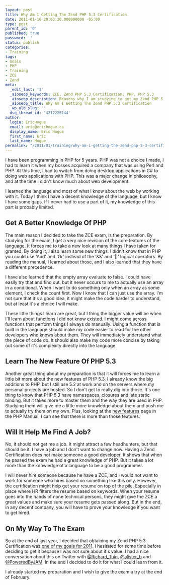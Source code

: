 ```yaml
---
layout: post
title: Why Am I Getting The Zend PHP 5.3 Certification
date: 2011-01-16 20:03:20.000000000 -05:00
type: post
parent_id: '0'
published: true
password: ''
status: publish
categories:
- Training
tags:
- Goals
- PHP
- Training
- ZCE
- Zend
meta:
  _edit_last: '1'
  _aioseop_keywords: ZCE, Zend PHP 5.3 Certification, PHP, PHP 5.3
  _aioseop_description: Reasons why I am studying to get my Zend PHP 5.3 Certification
  _aioseop_title: Why Am I Getting The Zend PHP 5.3 Certification
  _wp_old_slug: ''
  dsq_thread_id: '4212226144'
author:
  login: EricHogue
  email: eric@erichogue.ca
  display_name: Eric Hogue
  first_name: Eric
  last_name: Hogue
permalink: "/2011/01/training/why-am-i-getting-the-zend-php-5-3-certification/"
---
```

I have been programming in PHP for 5 years. PHP was not a choice I made, I had to learn it when my bosses acquired a company that was using Perl and PHP. At this time, I had to switch from doing desktop applications in C# to doing web applications with PHP. This was a major change in philosophy, and at the time I didn't know much about web development.

I learned the language and most of what I know about the web by working with it. Today I think I have a decent knowledge of the language, but I know I have some gaps. If I never had to use a part of it, my knowledge of this part is probably limited.

## Get A Better Knowledge Of PHP

The main reason I decided to take the ZCE exam, is the preparation. By studying for the exam, I get a very nice revision of the core features of the language. It forces me to take a new look at many things I have taken for granted. By doing it, I also learn some new things. I didn't know that in PHP you could use 'And' and 'Or' instead of the '&&' and '||' logical operators. By reading the manual, I learned about those, and I also learned that they have a different precedence.

I have also learned that the empty array evaluate to false. I could have easily try that and find out, but it never occurs to me to actually use an array in a conditional. When I want to do something only when an array as some element, I check the count first. Now I know that I can just use the array. I'm not sure that it's a good idea, it might make the code harder to understand, but at least it's a choice I will make.

These little things I learn are great, but I thing the bigger value will be when I'll learn about functions I did not know existed. I might come across functions that perform things I always do manually. Using a function that is built in the language should make my code easier to read for the other developers who knows about them. They will immediately understand what the piece of code do. It should also make my code more concise by taking out some of it's complexity directly into the language.

## Learn The New Feature Of PHP 5.3

Another great thing about my preparation is that it will forces me to learn a little bit more about the new features of PHP 5.3. I already know the big additions to PHP, but I still use 5.2 at work and on the servers where my personal projects are hosted. So I don't get to really dig into those. It's one thing to know that PHP 5.3 have namespaces, closures and late static binding. But it takes more to master them and the way they are used in PHP. Studying them will give me a little more knowledge about them and push me to actually try them on my own. Plus, looking at the [new features](http://php.net/manual/en/migration53.new-features.php "New Features") page in the PHP Manual, I can see that there is more than those features.

## Will It Help Me Find A Job?

No, it should not get me a job. It might attract a few headhunters, but that should be it. I have a job and I don't want to change now. Having a Zend Certification does not make someone a good developer. It shows that when he passed the exam he had a great knowledge of PHP. But it takes a lot more than the knowledge of a language to be a good programmer.

I will never hire someone because he have a ZCE, and I would not want to work for someone who hires based on something like this only. However, the certification might help get your resume on top of the pile. Especially in place where HR filters the resume based on keywords. When your resume goes into the hands of none technical persons, they might give the ZCE a great values and make sure your resume gets passed along. But in the end, in any decent company, you will have to prove your knowledge if you want to get hired.

## On My Way To The Exam

So at the end of last year, I decided that obtaining my Zend PHP 5.3 Certification was [one of my goals for 2011](http://erichogue.ca/2011/01/goals/my-goals-for-2011/ "My Goals For 2011"). I hesitated for some time before deciding to get it because I was not sure about it's value. I had a nice conversation about this on Twitter with [@Richard\_Tuin](http://www.rtuin.nl/ "Richard Tuin"), [@alister\_b](http://abulman.co.uk/ "Alister Bulman") and [@PoweredByJAM](http://www.poweredbyjam.com/ "Powered By JAM"). In the end I decided to do it for what I could learn from it.

I already started my preparation and I wish to give the exam a try at the end of February.

